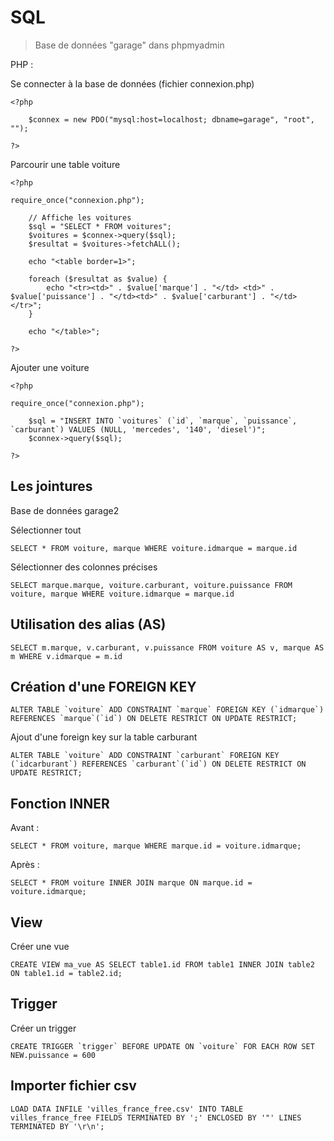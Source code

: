 # SQL

> Base de données "garage" dans phpmyadmin

PHP :

Se connecter à la base de données (fichier connexion.php)
```
<?php

    $connex = new PDO("mysql:host=localhost; dbname=garage", "root", "");

?>
```

Parcourir une table voiture
```
<?php

require_once("connexion.php");

    // Affiche les voitures
    $sql = "SELECT * FROM voitures";
    $voitures = $connex->query($sql);
    $resultat = $voitures->fetchALL();

    echo "<table border=1>";

    foreach ($resultat as $value) {
        echo "<tr><td>" . $value['marque'] . "</td> <td>" . $value['puissance'] . "</td><td>" . $value['carburant'] . "</td></tr>";
    }

    echo "</table>";

?>
```

Ajouter une voiture
```
<?php

require_once("connexion.php");

    $sql = "INSERT INTO `voitures` (`id`, `marque`, `puissance`, `carburant`) VALUES (NULL, 'mercedes', '140', 'diesel')";
    $connex->query($sql);

?>
```

## Les jointures

Base de données garage2

Sélectionner tout
```
SELECT * FROM voiture, marque WHERE voiture.idmarque = marque.id 
```
Sélectionner des colonnes précises
```
SELECT marque.marque, voiture.carburant, voiture.puissance FROM voiture, marque WHERE voiture.idmarque = marque.id 
```

## Utilisation des alias (AS)
```
SELECT m.marque, v.carburant, v.puissance FROM voiture AS v, marque AS m WHERE v.idmarque = m.id 
```

## Création d'une FOREIGN KEY
```
ALTER TABLE `voiture` ADD CONSTRAINT `marque` FOREIGN KEY (`idmarque`) REFERENCES `marque`(`id`) ON DELETE RESTRICT ON UPDATE RESTRICT; 
```

Ajout d'une foreign key sur la table carburant
```
ALTER TABLE `voiture` ADD CONSTRAINT `carburant` FOREIGN KEY (`idcarburant`) REFERENCES `carburant`(`id`) ON DELETE RESTRICT ON UPDATE RESTRICT; 
```
## Fonction INNER

Avant :
```
SELECT * FROM voiture, marque WHERE marque.id = voiture.idmarque;
```

Après :
```
SELECT * FROM voiture INNER JOIN marque ON marque.id = voiture.idmarque;
```

## View

Créer une vue
```
CREATE VIEW ma_vue AS SELECT table1.id FROM table1 INNER JOIN table2 ON table1.id = table2.id;
```

## Trigger
Créer un trigger
```
CREATE TRIGGER `trigger` BEFORE UPDATE ON `voiture` FOR EACH ROW SET NEW.puissance = 600
```

## Importer fichier csv
```
LOAD DATA INFILE 'villes_france_free.csv' INTO TABLE villes_france_free FIELDS TERMINATED BY ';' ENCLOSED BY '"' LINES TERMINATED BY '\r\n';
```



